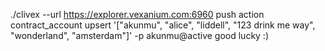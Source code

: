 ./clivex --url https://explorer.vexanium.com:6960 push action contract_account upsert '["akunmu", "alice", "liddell", "123 drink me way", "wonderland", "amsterdam"]' -p akunmu@active
good lucky :)
